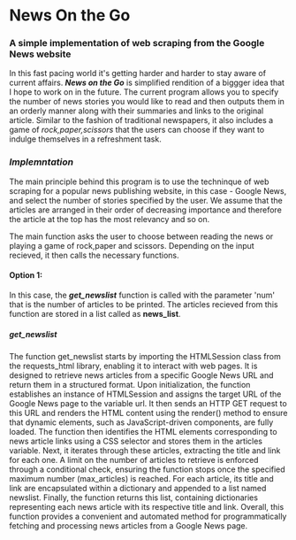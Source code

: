 # News On the Go

### A simple implementation of web scraping from the Google News website

In this fast pacing world it's getting harder and harder to stay aware of current affairs.
***News on the Go*** is simplified rendition of a biggger idea that I hope to work on in the future.
The current program allows you to specify the number of news stories you would like to read and then outputs them in an orderly manner along with their summaries and links to the original article.
Similar to the fashion of traditional newspapers, it also includes a game of _rock,paper,scissors_ that the users can choose if they want to indulge themselves in a refreshment task. 

### _Implemntation_

The main principle behind this program is to use the techninque of web scraping for a popular news publishing website, in this case - Google News, and select the number of stories specified by the user. We assume that the articles are arranged in their order of decreasing importance and therefore the article at the top has the most relevancy and so on.

The main function asks the user to choose between reading the news or playing a game of rock,paper and scissors.
Depending on the input recieved, it then calls the necessary functions.

#### Option 1:

In this case, the ***get_newslist*** function is called with the parameter 'num' that is the number of articles to be printed. The articles recieved from this function are stored in a list called as **news_list**. 

##### get_newslist

The function get_newslist starts by importing the HTMLSession class from the requests_html library, enabling it to interact with web pages. It is designed to retrieve news articles from a specific Google News URL and return them in a structured format. Upon initialization, the function establishes an instance of HTMLSession and assigns the target URL of the Google News page to the variable url. It then sends an HTTP GET request to this URL and renders the HTML content using the render() method to ensure that dynamic elements, such as JavaScript-driven components, are fully loaded. The function then identifies the HTML elements corresponding to news article links using a CSS selector and stores them in the articles variable. Next, it iterates through these articles, extracting the title and link for each one. A limit on the number of articles to retrieve is enforced through a conditional check, ensuring the function stops once the specified maximum number (max_articles) is reached. For each article, its title and link are encapsulated within a dictionary and appended to a list named newslist. Finally, the function returns this list, containing dictionaries representing each news article with its respective title and link. Overall, this function provides a convenient and automated method for programmatically fetching and processing news articles from a Google News page.


